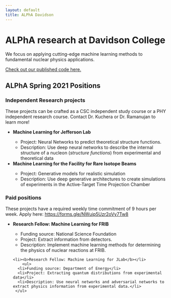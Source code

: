 ```yaml
---
layout: default
title: ALPhA Davidson
---
```


# ALPhA research at Davidson College
<!-- <div class="blurb">-->
  <p>We focus on applying cutting-edge machine learning methods to 
fundamental nuclear physics applications.</p>
<p><a href="https://github.com/alpha-davidson">Check out our published code here.</a></p>
  <h2> ALPhA Spring 2021 Positions </h2>
  <h3> Independent Research projects</h3>
  <p>These projects can be crafted as a CSC independent study course or a PHY independent research course. Contact Dr. Kuchera or Dr. Ramanujan to learn more!</p>
  <ul>
  <li><b>Machine Learning for Jefferson Lab</b></li>
        <ul>
      <li>Project: Neural Networks to predict theoretical structure functions.</li>
      <li>Description: Use deep neural networks to describe the 
        internal structure of a nucleon (<em>structure functions</em>) from experimental and theoretical data</li>
     </ul>
    <li><b>Machine Learning for the Facility for Rare Isotope Beams</b></li>
        <ul>
      <li>Project: Generative models for realistic simulation</li>
      <li>Description: Use deep generative architectures to create simulations of experiments in the Active-Target Time Projection Chamber</li>
     </ul>
  </ul>
  
  <h3> Paid positions</h3>
  <p>These projects have a required weekly time commitment of 9 hours per week. Apply here: <a href="https://forms.gle/NWuip5Uzr2oVy7Tw8">https://forms.gle/NWuip5Uzr2oVy7Tw8</a></p>
  <ul>
  

 <li><b>Research Fellow: Machine Learning for FRIB</b></li>
        <ul>
      <li>Funding source: National Science Foundation</li> 
      <li>Project: Extract information from detectors.</li>
      <li>Description: Implement machine learning methods for determining the physics of nuclear reactions at FRIB.</li>
     </ul>
     
    <li><b>Research Fellow: Machine Learning for JLab</b></li>
        <ul>
      <li>Funding source: Department of Energy</li> 
      <li>Project: Extracting quantum distributions from experimental data</li>
      <li>Description: Use neural networks and adversarial networks to extract physics information from experimental data.</li>
     </ul>
  </ul>   
     
  <!--  <li><b>Summer Research Fellow: Machine Learning for the Facility for Rare Isotope Beams</b></li>
     <ul>
      <li>Funding source: Davidson College</li> 
      <li>Project: Reinforcement learning for automatic beam tuning</li>
      <li>Description: Develop a proof of concept of using reinforcement learning for automatic beam tuning
        of hundreds of magnetic elements in the beam line at the new Facility for Rare Isotope Beams</li>
     </ul>
    <li><em>Summer Research Fellow: Machine Learning for Jefferson Lab</em>
    <ul>
      <li>Funding source: Center for Nuclear Femtography</li> 
      <li>Project: Neural Networks for inverse mapping</li>
      <li>Description: Use autoencoders and mixture density networks to map experimental nuclear physics data (<em>cross sections</em>) 
        to theoretical parameters in Quantum Chromodynamics </li>
     </ul>
    </li>
        <li><em>Summer Web Developer: Machine Learning for Jefferson Lab</em>
    <ul>
      <li>Funding source: Center for Nuclear Femtography</li> 
      <li>Project: Heroku Web Application for ML models</li>
      <li>Description: Build interactive capabilities into a Heroku web app that allows users (theoretical nuclear physicists) to 
      interact with trained machine learning models to explore interesting phenomena of fundamental nuclear physics.</li>
     </ul>
    </li>
  </ul>-->
 
<!--</div><!-- /.blurb --> 

